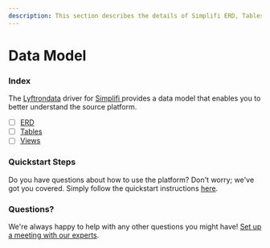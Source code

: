 ```yaml
---
description: This section describes the details of Simplifi ERD, Tables, and Views.
---
```


# Data Model

### Index

The  [Lyftrondata](https://www.lyftrondata.com/) driver for [Simplifi](https://www.lyftrondata.com/integration/simplifi/)[ ](https://www.lyftrondata.com/integration/simplifi/)provides a data model that enables you to better understand the source platform.

* [ ] [ERD](../../../marketing-analytics/simplifi/data-model/erd.md)
* [ ] [Tables](../../../marketing-analytics/simplifi/data-model/tables.md)
* [ ] [Views](../../../marketing-analytics/simplifi/data-model/views.md)

### Quickstart Steps

Do you have questions about how to use the platform? Don't worry; we've got you covered. Simply follow the quickstart instructions [here](../../../../quickstart-steps.md).

### Questions? <a href="#questions" id="questions"></a>

We're always happy to help with any other questions you might have! [Set up a meeting with our experts](https://www.lyftrondata.com/book-a-meeting/).

